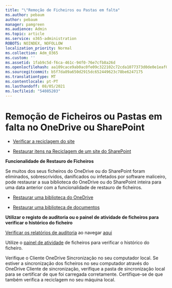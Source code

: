 ```yaml
---
title: "\"Remoção de Ficheiros ou Pastas em falta"
ms.author: pebaum
author: pebaum
manager: pamgreen
ms.audience: Admin
ms.topic: article
ms.service: o365-administration
ROBOTS: NOINDEX, NOFOLLOW
localization_priority: Normal
ms.collection: Adm_O365
ms.custom: ''
ms.assetid: 1fab9c5d-f6ca-461c-94f0-76e7cfb8a26d
ms.openlocfilehash: aa109cace9ab0ac0fe09c322102c72cda1077373d0de0e1eaf0394ebf11a56e5
ms.sourcegitcommit: b5f7da89a650d2915dc652449623c78be6247175
ms.translationtype: MT
ms.contentlocale: pt-PT
ms.lasthandoff: 08/05/2021
ms.locfileid: "54085203"
---
```

# <a name="troubleshooting-missing-files-or-folders-in-onedrive-or-sharepoint"></a>Remoção de Ficheiros ou Pastas em falta no OneDrive ou SharePoint

- [Verificar a reciclagem do site](https://support.microsoft.com/office/restore-items-in-the-recycle-bin-that-were-deleted-from-sharepoint-or-teams-6df466b6-55f2-4898-8d6e-c0dff851a0be)

- [Restaurar itens na Reciclagem de um site do SharePoint](https://support.office.com/article/Restore-deleted-files-or-folders-in-OneDrive-949ada80-0026-4db3-a953-c99083e6a84f)



**Funcionalidade de Restauro de Ficheiros**

Se muitos dos seus ficheiros do OneDrive ou do SharePoint foram eliminados, sobrescrividos, danificados ou infetados por software maliceiro, pode restaurar a sua biblioteca do OneDrive ou do SharePoint inteira para uma data anterior com a funcionalidade de restauro de ficheiros.

- [Restaurar uma biblioteca do OneDrive](https://support.office.com/article/restore-your-onedrive-fa231298-759d-41cf-bcd0-25ac53eb8a15)

- [Restaurar uma biblioteca de documentos](https://support.office.com/article/restore-a-document-library-317791c3-8bd0-4dfd-8254-3ca90883d39a)

**Utilizar o registo de auditoria ou o painel de atividade de ficheiros para verificar o histórico do ficheiro**

[Verificar os relatórios de auditoria](https://docs.microsoft.com/microsoft-365/compliance/search-the-audit-log-in-security-and-compliance) </a> ao navegar [aqui](https://protection.office.com/#/unifiedauditlog)

Utilize o [painel de atividade](https://support.office.com/article/File-activity-in-a-document-library-6105ecda-1dd0-4f6f-9542-102bf5c0ffe0) de ficheiros para verificar o histórico do ficheiro.

Verifique o Cliente OneDrive Sincronização no seu computador local.  Se estiver a sincronização dos ficheiros no seu computador através do OneDrive Cliente de sincronização, verifique a pasta de sincronização local para se certificar de que foi carregada corretamente. Certifique-se de que também verifica a reciclagem no seu máquina local.



